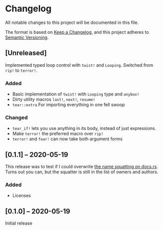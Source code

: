 # Changelog
All notable changes to this project will be documented in this file.

The format is based on [Keep a Changelog](https://keepachangelog.com/en/1.0.0/),
and this project adheres to [Semantic Versioning](https://semver.org/spec/v2.0.0.html).

## [Unreleased]

Implemented typed loop control with `twist!` and `Looping`.
Switched from `rip!` to `terror!`.

### Added
- Basic implementation of `twist!` with `Looping` type and `anybox!`
- Dirty utility macros `last!`, `next!`, `resume!`
- `tear::extra` For importing everything in one fell swoop

### Changed
- `tear_if!` lets you use anything in its body, instead of just expressions.
- Make `terror!` the preferred macro over `rip!`
- `terror!` and `fear!` can now take both argument forms

## [0.1.1] – 2020-05-19

This release was to test if I could overwrite
[the name squatting on docs.rs](https://docs.rs/crate/tear/0.1.1).
Turns out you can, but the squatter is still in the list of owners and authors.

### Added
- Licenses

## [0.1.0] – 2020-05-19

Initial release
